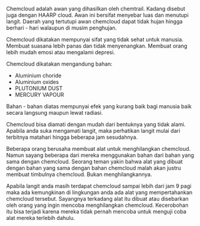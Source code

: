 Chemcloud adalah awan yang dihasilkan oleh chemtrail. Kadang disebut juga dengan HAARP cloud. Awan ini bersifat menyebar luas dan menutupi langit. Daerah yang tertutupi awan chemcloud dapat tidak hujan hingga berhari - hari walaupun di musim penghujan.

Chemcloud dikatakan mempunyai sifat yang tidak sehat untuk manusia. Membuat suasana lebih panas dan tidak menyenangkan. Membuat orang lebih mudah emosi atau mengalami depresi.

Chemcloud dikatakan mengandung bahan:
- Aluminium choride
- Aluminium oxides
- PLUTONIUM DUST
- MERCURY VAPOUR

Bahan - bahan diatas mempunyai efek yang kurang baik bagi manusia baik secara langsung maupun lewat radiasi.

Chemcloud bisa diamati dengan mudah dari bentuknya yang tidak alami. Apabila anda suka mengamati langit, maka perhatikan langit mulai dari terbitnya matahari hingga beberapa jam sesudahnya.


Beberapa orang berusaha membuat alat untuk menghilangkan chemcloud. Namun sayang beberapa dari mereka menggunakan bahan dari bahan yang sama dengan chemcloud. Seorang teman yakin bahwa alat yang dibuat dengan bahan yang sama dengan bahan chemcloud malah akan justru membuat timbulnya chemcloud. Bukan menghilangkannya.

Apabila langit anda masih terdapat chemcloud sampai lebih dari jam 9 pagi maka ada kemungkinan di lingkungan anda ada alat yang mempertahankan chemcloud tersebut. Sayangnya terkadang alat itu dibuat atau disebarkan oleh orang yang ingin mencoba menghilangkan chemcloud. Kecerobohan itu bisa terjadi karena mereka tidak pernah mencoba untuk menguji coba alat mereka terlebih dahulu.

